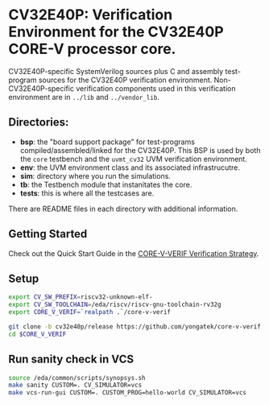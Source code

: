 # CV32E40P: Verification Environment for the CV32E40P CORE-V processor core.

CV32E40P-specific SystemVerilog sources plus C and assembly test-program sources for the CV32E40P verification environment.
Non-CV32E40P-specific verification components used in this verification environment are in `../lib` and `../vendor_lib`.

## Directories:
- **bsp**:   the "board support package" for test-programs compiled/assembled/linked for the CV32E40P.  This BSP is used by both the `core` testbench and the `uvmt_cv32` UVM verification environment.
- **env**:   the UVM environment class and its associated infrastrucutre.
- **sim**:   directory where you run the simulations.
- **tb**:    the Testbench module that instanitates the core.
- **tests**: this is where all the testcases are.

There are README files in each directory with additional information.

## Getting Started
Check out the Quick Start Guide in the [CORE-V-VERIF Verification Strategy](https://core-v-docs-verif-strat.readthedocs.io/en/latest/).

## Setup

```bash
export CV_SW_PREFIX=riscv32-unknown-elf-
export CV_SW_TOOLCHAIN=/eda/riscv/riscv-gnu-toolchain-rv32g
export CORE_V_VERIF=`realpath .`/core-v-verif

git clone -b cv32e40p/release https://github.com/yongatek/core-v-verif $CORE_V_VERIF
cd $CORE_V_VERIF
```

## Run sanity check in VCS 

```bash
source /eda/common/scripts/synopsys.sh
make sanity CUSTOM=. CV_SIMULATOR=vcs
make vcs-run-gui CUSTOM=. CUSTOM_PROG=hello-world CV_SIMULATOR=vcs
```
